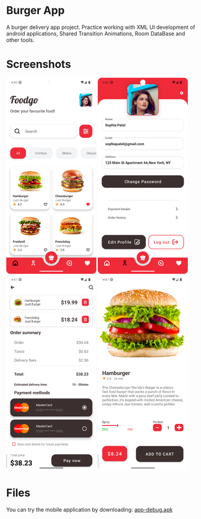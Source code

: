 # Burger App

A burger  delivery  app  project.  Practice  working  with  XML  UI  development of android  applications,  Shared  Transition  Animations,  Room  DataBase  and  other  tools.

# Screenshots
<img alt="img.png" src="assets/img.png" width="240"/>
<img alt="img_1.png" src="assets/img_1.png" width="240"/>
<img alt="img_2.png" src="assets/img_2.png" width="240"/>
<img alt="img_3.png" src="assets/img_3.png" width="240"/>

# Files
You can try the mobile application by downloading:
[app-debug.apk](app%2Fbuild%2Foutputs%2Fapk%2Fdebug%2Fapp-debug.apk)

